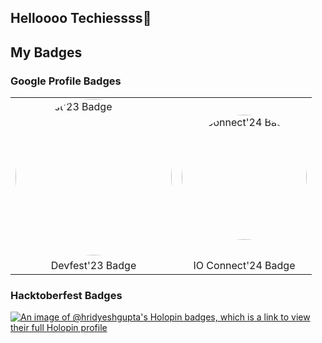 ## Helloooo Techiessss👋

<!-- [![Google IO Connect Attendee](https://developers.google.com/static/profile/badges/events/io/2024/connect/bengaluru/badge.svg)](https://developers.google.com/profile/badges/events/io/2024/connect/bengaluru) -->

## My Badges

### Google Profile Badges
<!-- Badge for g.dev profile
<a href="https://g.dev/hridyesh">
  <img src="https://developers.google.com/static/profile/badges/events/community/devfest/2023/attendee/badge.svg" alt="IO Connect Badge" width="300" height="300">
</a>
<a href="https://g.dev/hridyesh">
  <img src="https://developers.google.com/static/profile/badges/events/io/2024/connect/bengaluru/badge.svg" alt="IO Connect Badge" width="200" height="200">
</a>
<div align="center">
  <img src="https://developers.google.com/static/profile/badges/events/community/devfest/2023/attendee/badge.svg" alt="Devfest'23 Badge" style="width: 250px; height: 250px; border-radius: 50%; vertical-align: middle; margin-right: 20px;">
  <img src="https://developers.google.com/static/profile/badges/events/io/2024/connect/bengaluru/badge.svg" alt="IO Connect'24 Badge" style="width: 200px; height: 200px; border-radius: 50%; vertical-align: top;">
</div> -->

<div align="center">
  <table>
    <tr>
      <td>
        <img src="https://developers.google.com/static/profile/badges/events/community/devfest/2023/attendee/badge.svg" alt="Devfest'23 Badge" style="width: 250px; height: 250px; border-radius: 50%;">
      </td>
      <td>
        <img src="https://developers.google.com/static/profile/badges/events/io/2024/connect/bengaluru/badge.svg" alt="IO Connect'24 Badge" style="width: 200px; height: 200px; border-radius: 50%;">
      </td>
    </tr>
    <tr>
      <td align="center">Devfest'23 Badge</td>
      <td align="center">IO Connect'24 Badge</td>
    </tr>
  </table>
</div>




### Hacktoberfest Badges

[![An image of @hridyeshgupta's Holopin badges, which is a link to view their full Holopin profile](https://holopin.me/hridyeshgupta)](https://holopin.io/@hridyeshgupta)
<!--
**hridyesh-gupta/hridyesh-gupta** is a ✨ _special_ ✨ repository because its `README.md` (this file) appears on your GitHub profile.

Here are some ideas to get you started:

- 🔭 I’m currently working on ...
- 🌱 I’m currently learning ...
- 👯 I’m looking to collaborate on ...
- 🤔 I’m looking for help with ...
- 💬 Ask me about ...
- 📫 How to reach me: ...
- 😄 Pronouns: ...
- ⚡ Fun fact: ...
-->
